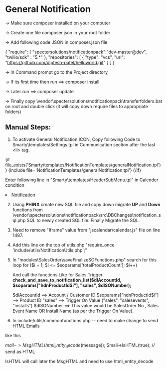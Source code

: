 # General Notification

-> Make sure composer installed on your computer

-> Create one file composer.json in your root folder

-> Add following code JSON in composer.json file

{
  "require": {
    "spectersolutions/notificationpack":"dev-master@dev",
    "twilio/sdk" : "5.*"
  },
  "repositories": [
    {
       "type": "vcs",
       "url": "https://github.com/diptesh-patel/helloworld.git" 
    }
  ]
}

-> In Command prompt go to the Project directory

-> If its first time then run ==> composer install

-> Later run ==> composer update

-> Finally copy  \vendor\spectersolutions\notificationpack\transferfolders.bat on root and double click (it will copy down require files to appropriate folders)

Manual Steps:
------------
1) To activate General Notification ICON, Copy following Code to Smarty\templates\Settings.tpl in Communication section after the last &lt;li&gt; tag.

{if file_exists('Smarty/templates/NotificationTemplates/generalNotification.tpl')}
    {include file='NotificationTemplates/generalNotification.tpl'}
{/if}

Enter following line in "Smarty\templates\HeaderSubMenu.tpl" in Calender condition
<li>
    <a href="index.php?module=Settings&action=notification_manage&parenttab=Settings">Notification</a>
</li>

2) Using <b>PHINX</b> create new SQL file and copy down migrate <b>UP</b> and <b>Down</b> functions from \vendor\spectersolutions\notificationpack\src\DBChanges\notification_sql.php SQL to newly created SQL file. Finally Migrate the SQL.

3) Need to remove "Iframe" value from "jscalendar\calendar.js" file on line 1487.

4) Add this line on the top of utils.php "require_once 'include/utils/NotificationUtils.php';"

5) In "modules\SalesOrder\saveFinalizeSOFunctions.php" search for this loop
    for ($i = 1; $i <= $soparams['totalProductCount']; $i++) 
    
    And call the functions Like for Sales Trigger <b>check_and_save_to_notification_list($dlAccountId, $soparams["hdnProductId$i"], "sales", $dlSONumber);</b>
    
    $dlAccountId ==> Account / Customer ID
    $soparams["hdnProductId$i"] ==> Product ID
    "sales" ==> Trigger On Value ("sales", "salesevents", "installs") 
    $dlSONumber ==> This value would be SalesOrder No , Sales Event Name OR Install Name (as per the Trigger On Value).
    
6) In include/utils/commonfunctions.php -- need to make change to send HTML Emails

like this

$mail->MsgHTML(html_entity_decode($message));
$mail->IsHTML(true); // send as HTML

IsHTML will call later the MsgHTML and need to use html_entity_decode
